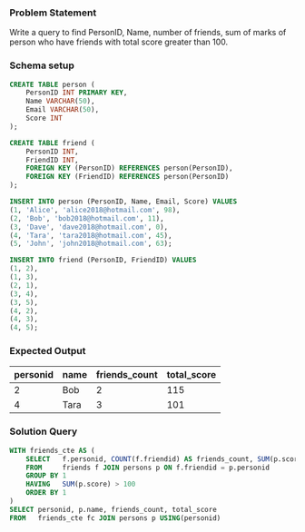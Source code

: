 ### Problem Statement

Write a query to find PersonID, Name, number of friends, sum of marks of person who have friends with total score greater than 100.

### Schema setup

```sql
CREATE TABLE person (
    PersonID INT PRIMARY KEY,
    Name VARCHAR(50),
    Email VARCHAR(50),
    Score INT
);

CREATE TABLE friend (
    PersonID INT,
    FriendID INT,
    FOREIGN KEY (PersonID) REFERENCES person(PersonID),
    FOREIGN KEY (FriendID) REFERENCES person(PersonID)
);

INSERT INTO person (PersonID, Name, Email, Score) VALUES
(1, 'Alice', 'alice2018@hotmail.com', 98),
(2, 'Bob', 'bob2018@hotmail.com', 11),
(3, 'Dave', 'dave2018@hotmail.com', 0),
(4, 'Tara', 'tara2018@hotmail.com', 45),
(5, 'John', 'john2018@hotmail.com', 63);

INSERT INTO friend (PersonID, FriendID) VALUES
(1, 2),
(1, 3),
(2, 1),
(3, 4),
(3, 5),
(4, 2),
(4, 3),
(4, 5);
```

### Expected Output

personid |	name |	friends_count |	total_score |
--|--|--|--|
2 |	Bob |	2 |	115 |
4 |	Tara |	3 |	101 |

### Solution Query

```sql
WITH friends_cte AS (
	SELECT   f.personid, COUNT(f.friendid) AS friends_count, SUM(p.score) AS total_score
	FROM     friends f JOIN persons p ON f.friendid = p.personid
	GROUP BY 1
	HAVING   SUM(p.score) > 100
	ORDER BY 1
)
SELECT personid, p.name, friends_count, total_score
FROM   friends_cte fc JOIN persons p USING(personid)
```
